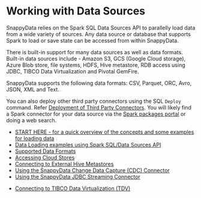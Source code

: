 # Working with Data Sources

SnappyData relies on the Spark SQL Data Sources API to parallelly load data from a wide variety of sources. Any data source or database that supports Spark to load or save state can be accessed from within SnappyData. 

There is built-in support for many data sources as well as data formats. 
Built-in data sources include - Amazon S3, GCS (Google Cloud storage), Azure Blob store, file systems, HDFS, Hive metastore, RDB access using JDBC, TIBCO Data Virtualization and Pivotal GemFire. 

SnappyData supports the following data formats: CSV, Parquet, ORC, Avro, JSON, XML and Text.

You can also deploy other third party connectors using the SQL `Deploy` command. Refer [Deployment of Third Party Connectors](deployment_dependency_jar.md). You will likely find a Spark connector for your data source via the [Spark packages portal](https://spark-packages.org/) or doing a web search. 

* [START HERE - for a quick overview of the concepts and some examples for loading data](../howto/load_data_into_snappydata_tables.md)
* [Data Loading examples using Spark SQL/Data Sources API](../howto/load_data_from_external_data_stores.md)
* [Supported Data Formats](../data/data_formats.md)
* [Accessing Cloud Stores](access_cloud_data.md)
* [Connecting to External Hive Metastores](../data/external_hive_support.md)
* [Using the SnappyData Change Data Capture (CDC) Connector](cdc_connector.md)
* [Using the SnappyData JDBC Streaming Connector](jdbc_streaming_connector.md)
<!-- * [Using the SnappyData GemFire Connector](gemfire_connector.md) -->
* [Connecting to TIBCO Data Virtualization (TDV)](tdv.md)
